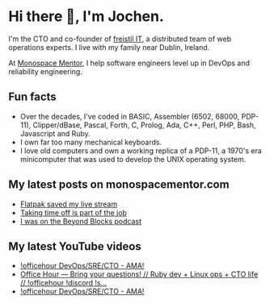 # Hi there 👋, I'm Jochen.

I'm the CTO and co-founder of [freistil IT](https://www.freistil.it), a distributed team of web operations experts. I live with my family near Dublin, Ireland.

At [Monospace Mentor](https://monospacementor.com), I help software engineers level up in DevOps and reliability engineering.

## Fun facts

- Over the decades, I've coded in BASIC, Assembler (6502, 68000, PDP-11), Clipper/dBase, Pascal, Forth, C, Prolog, Ada, C++, Perl, PHP, Bash, Javascript and Ruby.
- I own far too many mechanical keyboards.
- I love old computers and own a working replica of a PDP-11, a 1970's era minicomputer that was used to develop the UNIX operating system.

## My latest posts on monospacementor.com

<!-- MONOSPACE:START -->
- [Flatpak saved my live stream](https://monospacementor.com/2024/11/flatpak-saved-my-live-stream/)
- [Taking time off is part of the job](https://monospacementor.com/2024/10/taking-time-off-is-part-of-the-job/)
- [I was on the Beyond Blocks podcast](https://monospacementor.com/2024/10/beyond-blocks-podcast/)
<!-- MONOSPACE:END -->

## My latest YouTube videos

<!-- YOUTUBE:START -->
- [!officehour DevOps/SRE/CTO - AMA!](https://www.youtube.com/watch?v=qnrbXi1Hv0g)
- [Office Hour — Bring your questions! // Ruby dev + Linux ops + CTO life // !officehour !discord !s…](https://www.youtube.com/watch?v=LbZHd4_3LfQ)
- [!officehour DevOps/SRE/CTO - AMA!](https://www.youtube.com/watch?v=OFo2T3etNWM)
<!-- YOUTUBE:END -->
